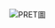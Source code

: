 
![PRET圖](https://user-images.githubusercontent.com/106547752/198873920-736cd085-c3cc-4f1f-ac6d-9073fc33a651.jpg "PRET圖")
